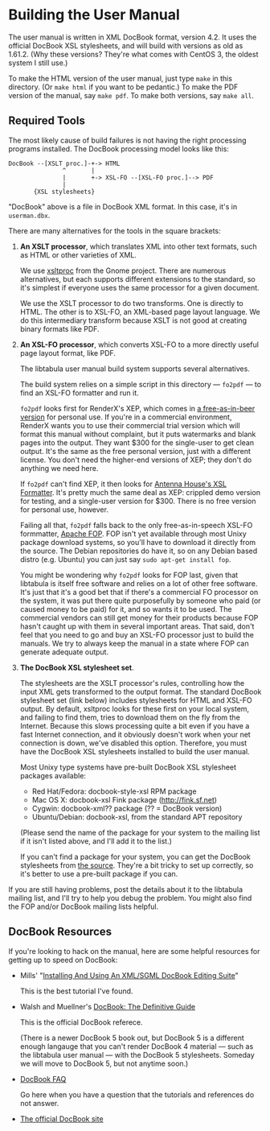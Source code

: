 Building the User Manual
====

The user manual is written in XML DocBook format, version 4.2.
It uses the official DocBook XSL stylesheets, and will build with
versions as old as 1.61.2.  (Why these versions?  They're what comes
with CentOS 3, the oldest system I still use.)

To make the HTML version of the user manual, just type `make` in this
directory.  (Or `make html` if you want to be pedantic.)  To make the
PDF version of the manual, say `make pdf`.  To make both versions,
say `make all`.


Required Tools
----
 
The most likely cause of build failures is not having the right
processing programs installed.  The DocBook processing model looks
like this:

    DocBook --[XSLT proc.]-+-> HTML
                   ^       |
                   |       +-> XSL-FO --[XSL-FO proc.]--> PDF
                   |
           {XSL stylesheets}

"DocBook" above is a file in DocBook XML format.  In this case,
it's in `userman.dbx`.

There are many alternatives for the tools in the square brackets:

1.  **An XSLT processor**, which translates XML into other text
    formats, such as HTML or other varieties of XML.

    We use [xsltproc][1] from the Gnome project.  There are numerous
    alternatives, but each supports different extensions to the
    standard, so it's simplest if everyone uses the same processor
    for a given document.

    We use the XSLT processor to do two transforms.  One is directly to
    HTML.  The other is to XSL-FO, an XML-based page layout language.
    We do this intermediary transform because XSLT is not good at
    creating binary formats like PDF.

2.  **An XSL-FO processor**, which converts XSL-FO to a more directly
    useful page layout format, like PDF.

    The libtabula user manual build system supports several
    alternatives.

    The build system relies on a simple script in this directory
    &mdash; `fo2pdf` &mdash; to find an XSL-FO formatter and run it.

    `fo2pdf` looks first for RenderX's XEP, which comes in [a
    free-as-in-beer version][2] for personal use.  If you're in a
    commercial environment, RenderX wants you to use their commercial
    trial version which will format this manual without complaint,
    but it puts watermarks and blank pages into the output.  They want
    $300 for the single-user to get clean output.  It's the same
    as the free personal version, just with a different license.
    You don't need the higher-end versions of XEP; they don't do
    anything we need here.

    If `fo2pdf` can't find XEP, it then looks for [Antenna House's XSL
    Formatter][3].  It's pretty much the same deal as XEP: crippled
    demo version for testing, and a single-user version for $300.
    There is no free version for personal use, however.

    Failing all that, `fo2pdf` falls back to the only free-as-in-speech
    XSL-FO formmatter, [Apache FOP][4].  FOP isn't yet available
    through most Unixy package download systems, so you'll have to
    download it directly from the source.  The Debian repositories
    do have it, so on any Debian based distro (e.g. Ubuntu) you can
    just say `sudo apt-get install fop`.

    You might be wondering why `fo2pdf` looks for FOP last, given that
    libtabula is itself free software and relies on a lot of other
    free software.  It's just that it's a good bet that if there's
    a commercial FO processor on the system, it was put there quite
    purposefully by someone who paid (or caused money to be paid) for
    it, and so wants it to be used.  The commercial vendors can still
    get money for their products because FOP hasn't caught up with
    them in several important areas.  That said, don't feel that you
    need to go and buy an XSL-FO processor just to build the manuals.
    We try to always keep the manual in a state where FOP can generate
    adequate output.

3.  **The DocBook XSL stylesheet set**.
    
    The stylesheets are the XSLT processor's rules, controlling how
    the input XML gets transformed to the output format.  The standard
    DocBook stylesheet set (link below) includes stylesheets for
    HTML and XSL-FO output.  By default, xsltproc looks for these
    first on your local system, and failing to find them, tries to
    download them on the fly from the Internet.  Because this slows
    processing quite a bit even if you have a fast Internet connection,
    and it obviously doesn't work when your net connection is down,
    we've disabled this option.  Therefore, you must have the DocBook
    XSL stylesheets installed to build the user manual.

    Most Unixy type systems have pre-built DocBook XSL stylesheet packages
    available:

    -   Red Hat/Fedora: docbook-style-xsl RPM package
    -   Mac OS X:       docbook-xsl Fink package (http://fink.sf.net)
    -   Cygwin:         docbook-xml?? package (?? = DocBook version)
    -   Ubuntu/Debian:  docbook-xsl, from the standard APT repository

    (Please send the name of the package for your system to the mailing
    list if it isn't listed above, and I'll add it to the list.)

    If you can't find a package for your system, you can get the
    DocBook stylesheets from [the source][5].  They're a bit tricky
    to set up correctly, so it's better to use a pre-built package
    if you can.

If you are still having problems, post the details about it to the
libtabula mailing list, and I'll try to help you debug the problem.
You might also find the FOP and/or DocBook mailing lists helpful.


DocBook Resources
----

If you're looking to hack on the manual, here are some helpful
resources for getting up to speed on DocBook:

*   Mills' "[Installing And Using An XML/SGML DocBook Editing Suite][6]"

    This is the best tutorial I've found.

*   Walsh and Muellner's [DocBook: The Definitive Guide][7]

    This is the official DocBook referece.

    (There is a newer DocBook 5 book out, but DocBook 5 is a different
    enough langauge that you can't render DocBook 4 material &mdash;
    such as the libtabula user manual &mdash; with the DocBook 5
    stylesheets. Someday we will move to DocBook 5, but not anytime
    soon.)

*   [DocBook FAQ][8]

    Go here when you have a question that the tutorials and references
    do not answer.

*   [The official DocBook site][9]


[1]: http://xmlsoft.org/XSLT/
[2]: http://renderx.com/download/personal.html
[3]: http://antennahouse.com/
[4]: http://xmlgraphics.apache.org/fop/
[5]: http://docbook.sourceforge.net/
[6]: http://tinyurl.com/8alb2
[7]: http://www.docbook.org/tdg/en/html/docbook.html
[8]: http://www.dpawson.co.uk/docbook/
[9]: http://docbook.org/
